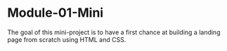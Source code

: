 # Module-01-Mini
The goal of this mini-project is to have a first chance at building a landing page from scratch using HTML and CSS. 
